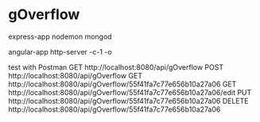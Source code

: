 # gOverflow

express-app
nodemon
mongod

angular-app
http-server -c-1 -o

test with Postman
GET http://localhost:8080/api/gOverflow
POST http://localhost:8080/api/gOverflow
GET http://localhost:8080/api/gOverflow/55f41fa7c77e656b10a27a06
GET http://localhost:8080/api/gOverflow/55f41fa7c77e656b10a27a06/edit
PUT http://localhost:8080/api/gOverflow/55f41fa7c77e656b10a27a06
DELETE http://localhost:8080/api/gOverflow/55f41fa7c77e656b10a27a06
